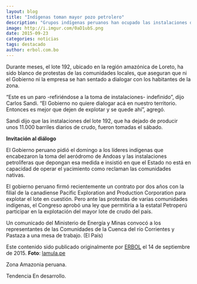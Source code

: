 ```yaml
---
layout: blog
title: "Indígenas toman mayor pozo petrolero"
description: "Grupos indígenas peruanos han ocupado las instalaciones del mayor pozo petrolero del país así como un aeródromo cercano para exigir al Gobierno que escuche sus reclamos contra la empresa concesionaria, a la que acusan de no respetar sus tierras y de contaminar la zona, dijo el domingo Carlos Sandi, presidente de la Federación de Comunidades Nativas del Corrientes [Feconaco](http://feconaco.org/)."
image: http://i.imgur.com/0aD1ubS.png
date: 2015-09-23
categories: noticias
tags: destacado
author: erbol.com.bo
---
```


Durante meses, el lote 192, ubicado en la región amazónica de Loreto, ha sido blanco de protestas de las comunidades locales, que aseguran que ni el Gobierno ni la empresa se han sentado a dialogar con los habitantes de la zona.

“Este es un paro -refiriéndose a la toma de instalaciones- indefinido”, dijo Carlos Sandi. “El Gobierno no quiere dialogar acá en nuestro territorio. Entonces es mejor que dejen de explotar y se quede ahí”, agregó.

Sandi dijo que las instalaciones del lote 192, que ha dejado de producir unos 11.000 barriles diarios de crudo, fueron tomadas el sábado.

<b>Invitación al diálogo</b>

El Gobierno peruano pidió el domingo a los líderes indígenas que encabezaron la toma del aeródromo de Andoas y las instalaciones petrolíferas que depongan esa medida e insistió en que el Estado no está en capacidad de operar el yacimiento como reclaman las comunidades nativas.

El gobierno peruano firmó recientemente un contrato por dos años con la filial de la canadiense Pacific Exploration and Production Corporation para explotar el lote en cuestión. Pero ante las protestas de varias comunidades indígenas, el Congreso aprobó una ley que permitiría a la estatal Petroperú participar en la explotación del mayor lote de crudo del país.

Un comunicado del Ministerio de Energía y Minas convocó a los representantes de las Comunidades de la Cuenca del río Corrientes y Pastaza a una mesa de trabajo. (El País)

Este contenido sido publicado originalmente por [ERBOL](http://www.erbol.com.bo/noticia/indigenas/14092015/indigenas_toman_mayor_pozo_petrolero) el 14 de septiembre de 2015. <b>Foto</b>: [lamula.pe](https://consultape.lamula.pe/2015/09/17/pronunciamiento-al-5to-dia-de-movilizacion-pacifica-de-los-pueblos-achuar-y-quechua-del-corrientes-y-pastaza-junto-a-cuatro-comunidades-kichwas-frente-al-lote-192-ex-1ab/consultape/)

<span class="label label-default">Zona</span> Amazonia peruana.

<span class="label label-default">Tendencia</span> En desarrollo.
